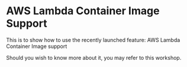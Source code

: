 # AWS Lambda Container Image Support

This is to show how to use the recently launched feature: AWS Lambda Container Image support

Should you wish to know more about it, you may refer to this workshop.